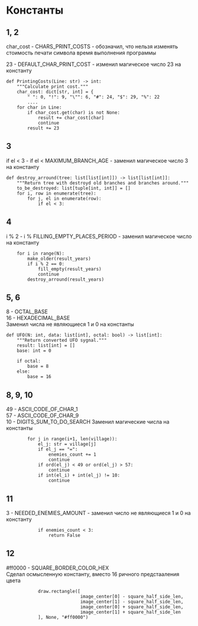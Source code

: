 # Константы
## 1, 2
char_cost - CHARS_PRINT_COSTS - обозначил, что нельзя изменять стоимость печати символа время выполнения программы  
  
23 - DEFAULT_CHAR_PRINT_COST - изменил магическое число 23 на константу  
```
def PrintingCosts(Line: str) -> int:
    """Calculate print cost."""
    char_cost: dict[str, int] = {
        " ": 0, "!": 9, "\"": 6, "#": 24, "$": 29, "%": 22
        ....
    for char in Line:
        if char_cost.get(char) is not None:
            result += char_cost[char]
            continue
        result += 23
```
## 3
if el < 3 - if el < MAXIMUM_BRANCH_AGE - заменил магическое число 3 на константу  
```
def destroy_arround(tree: list[list[int]]) -> list[list[int]]:
    """Return tree with destroyd old branches and branches around."""
    to_be_destroyed: list[tuple[int, int]] = []
    for i, row in enumerate(tree):
        for j, el in enumerate(row):
            if el < 3:
```

## 4
i % 2 - i % FILLING_EMPTY_PLACES_PERIOD - заменил магическое число на константу  
```
    for i in range(N):
        make_older(result_years)
        if i % 2 == 0:
            fill_empty(result_years)
            continue
        destroy_arround(result_years)
```
## 5, 6
8 - OCTAL_BASE  
16 - HEXADECIMAL_BASE  
Заменил числа не являющиеся 1 и 0 на константы  
```
def UFO(N: int, data: list[int], octal: bool) -> list[int]:
    """Return converted UFO sygnal."""
    result: list[int] = []
    base: int = 0

    if octal:
        base = 8
    else:
        base = 16

```
## 8, 9, 10
49 - ASCII_CODE_OF_CHAR_1  
57 - ASCII_CODE_OF_CHAR_9  
10 - DIGITS_SUM_TO_DO_SEARCH
Заменил магические числа на константы  
```
        for j in range(i+1, len(village)):
            el_j: str = village[j]
            if el_j == "=":
                enemies_count += 1
                continue
            if ord(el_j) < 49 or ord(el_j) > 57:
                continue
            if int(el_i) + int(el_j) != 10:
                continue
```
## 11
3 - NEEDED_ENEMIES_AMOUNT - заменил число не являющиеся 1 и 0 на константу  
```
            if enemies_count < 3:
                return False
```
## 12
\#ff0000 - SQUARE_BORDER_COLOR_HEX  
Сделал осмысленную константу, вместо 16 ричного предстааления цвета  
```
            draw.rectangle([
                            image_center[0] - square_half_side_len,
                            image_center[1] - square_half_side_len,
                            image_center[0] + square_half_side_len,
                            image_center[1] + square_half_side_len               
            ], None, "#ff0000")
```